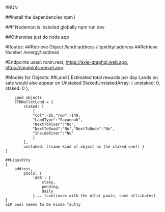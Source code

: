 #RUN

##Install the dependencies
    npm i

##If Nodemon is installed globally
    npm run dev

##Otherwise just do
    node app

#Routes:
    ##Retrieve Object
        /land/:address
        /liquidity/:address
    ##Retrieve Number
        /energy/:address

#Endpoints used:
    ronin.rest,
    https://axie-graphql.web.app,
    https://landplots.vercel.app


#Models for Objects:
    ##Land
    [
        Estimated total rewards per day
        Lands on sale would also appear on Unstaked
        StakedUnstakedArray: { unstaked: 0, staked: 0 },
        
        Land objects
        ETHWalletLand = { 
            staked: [
                {
                "col":-85,"row":-149,
                "LandType":"Savannah",
                "NextToRiver":"No",
                "NextToRoad":"No","NextToNode":"No",
                "InsideRiver":"No"
                }
            ],
            unstaked: [(same kind of object as the staked one)] }
    ]

    ##Liquidity
    {
        address,
            pools: {
                'AXS': {
                    stake,
                    pending,
                    daily
                }... (continues with the other pools, same attributes)
    }
    SLP pool seems to be kinda faulty